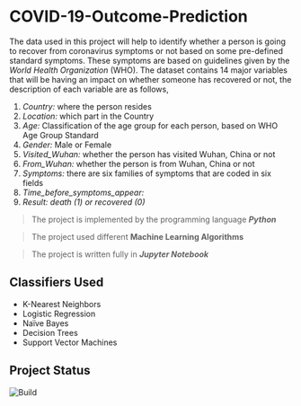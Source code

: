 # COVID-19-Outcome-Prediction
The data used in this project will help to identify whether a person is going to recover from coronavirus symptoms or not based on some pre-defined standard symptoms. These symptoms are based on guidelines given by the _World Health Organization_ (WHO).
The dataset contains 14 major variables that will be having an impact on whether someone has recovered or not, the description of each variable are as follows,
1. _Country:_ where the person resides
2. _Location:_ which part in the Country
3. _Age:_ Classification of the age group for each person, based on WHO Age Group Standard
4. _Gender:_ Male or Female
5. _Visited_Wuhan:_ whether the person has visited Wuhan, China or not
6. _From_Wuhan:_ whether the person is from Wuhan, China or not
7. _Symptoms:_ there are six families of symptoms that are coded in six fields
13. _Time_before_symptoms_appear:_
14. _Result: death (1) or recovered (0)_

> The project is implemented by the programming language **_Python_**

> The project used different **Machine Learning Algorithms**

> The project is written fully in **_Jupyter Notebook_**
## Classifiers Used
- K-Nearest Neighbors
- Logistic Regression
- Naïve Bayes
- Decision Trees
- Support Vector Machines
## Project Status
![Build](https://img.shields.io/badge/Build-Finished-brightgreen)
